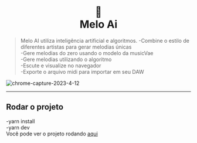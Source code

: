 <h1 align="center">
📄<br>Melo Ai
</h1>

> Melo AI utiliza inteligência artificial e algoritmos.
-Combine o estilo de diferentes artistas para gerar melodias únicas \
-Gere melodias do zero usando o modelo da musicVae \
-Gere melodias utilizando o algoritmo \
-Escute e visualize no navegador \
-Exporte o arquivo midi para importar em seu DAW


 ![chrome-capture-2023-4-12](https://github.com/VanLMC/Melo-Ai/assets/39391737/5a851f19-5de9-4697-9ba8-4d78f180f040)


---

## Rodar o projeto
  -yarn install \
  -yarn dev \
Você pode ver o projeto rodando [aqui]([google.com](https://melo-ai.onrender.com/)) 



